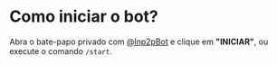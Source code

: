 # Como iniciar o bot?

Abra o bate-papo privado com [@lnp2pBot](https://t.me/lnp2pbot) e clique em **"INICIAR"**, ou execute o comando `/start`.